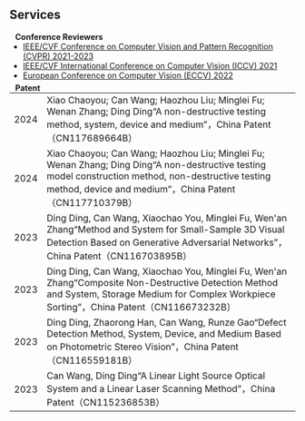 ## Services

<h4 style="margin:0 10px 0;">Conference Reviewers</h4>

<ul style="margin:0 0 5px;">
  <li><a href="http://cvpr2023.thecvf.com/"><autocolor>IEEE/CVF Conference on Computer Vision and Pattern Recognition (CVPR) 2021-2023</autocolor></a></li>
  <li><a href="http://iccv2021.thecvf.com/"><autocolor>IEEE/CVF International Conference on Computer Vision (ICCV) 2021</autocolor></a></li>
  <li><a href="https://eccv2022.ecva.net/"><autocolor>European Conference on Computer Vision (ECCV) 2022</autocolor></a></li>
</ul>

<h4 style="margin:0 10px 0;">Patent</h4>

<table style="margin:0 0 20px;">
  <tr>
    <td><autocolor>2024</autocolor></td>
    <td>Xiao Chaoyou; Can Wang; Haozhou Liu; Minglei Fu; Wenan Zhang; Ding Ding“A non-destructive testing method, system, device and medium”，China Patent（CN117689664B）</td>
  </tr>
  <tr>
    <td><autocolor>2024</autocolor></td>
    <td>Xiao Chaoyou; Can Wang; Haozhou Liu; Minglei Fu; Wenan Zhang; Ding Ding“A non-destructive testing model construction method, non-destructive testing method, device and medium”，China Patent（CN117710379B）</td>
  </tr>
  <tr>
    <td><autocolor>2023</autocolor></td>
    <td>Ding Ding, Can Wang, Xiaochao You, Minglei Fu, Wen'an Zhang“Method and System for Small-Sample 3D Visual Detection Based on Generative Adversarial Networks”，China Patent（CN116703895B）</td>
  </tr>
  <tr>
    <td><autocolor>2023</autocolor></td>
    <td>Ding Ding, Can Wang, Xiaochao You, Minglei Fu, Wen'an Zhang“Composite Non-Destructive Detection Method and System, Storage Medium for Complex Workpiece Sorting”，China Patent（CN116673232B）</td>
  </tr>
    <tr>
    <td><autocolor>2023</autocolor></td>
    <td>Ding Ding, Zhaorong Han, Can Wang, Runze Gao“Defect Detection Method, System, Device, and Medium Based on Photometric Stereo Vision”，China Patent（CN116559181B）</td>
  </tr>
  <td><autocolor>2023</autocolor></td>
    <td>Can Wang, Ding Ding“A Linear Light Source Optical System and a Linear Laser Scanning Method”，China Patent（CN115236853B）</td>
  </tr>

